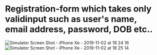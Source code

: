 # Registration-form which takes only validinput such as user's name, email address, password, DOB etc..
![Simulator Screen Shot - iPhone Xʀ - 2019-11-02 at 18 24 16](https://user-images.githubusercontent.com/40312017/68071220-699bf780-fd9e-11e9-9122-e39df1235eac.png)
![Simulator Screen Shot - iPhone Xʀ - 2019-11-02 at 18 25 14](https://user-images.githubusercontent.com/40312017/68071221-6a348e00-fd9e-11e9-8066-6141aaeddf4b.png)
